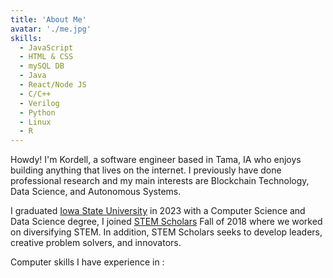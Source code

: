```yaml
---
title: 'About Me'
avatar: './me.jpg'
skills:
  - JavaScript
  - HTML & CSS
  - mySQL DB
  - Java
  - React/Node JS
  - C/C++
  - Verilog
  - Python
  - Linux
  - R
---
```


Howdy! I'm Kordell, a software engineer based in Tama, IA who enjoys building anything that lives on the internet. I previously have done professional research and my main interests are Blockchain Technology, Data Science, and Autonomous Systems.

I graduated [Iowa State University](https://www.iastate.edu/) in 2023 with a Computer Science and Data Science degree, I joined [STEM Scholars](https://stem.las.iastate.edu/) Fall of 2018 where we worked on diversifying STEM. In addition, STEM Scholars seeks to develop leaders, creative problem solvers, and innovators.

Computer skills I have experience in :
